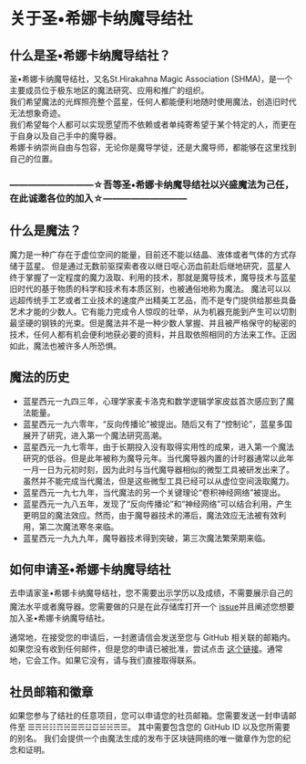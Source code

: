 # 关于圣•希娜卡纳魔导结社

## 什么是圣•希娜卡纳魔导结社？  
圣•希娜卡纳魔导结社，又名St.Hirakahna Magic Association (SHMA)，是一个主要成员位于极东地区的魔法研究、应用和推广的组织。  
我们希望魔法的光辉照亮整个蓝星，任何人都能便利地随时使用魔法，创造旧时代无法想象奇迹。  
我们希望每个人都可以实现愿望而不依赖或者单纯寄希望于某个特定的人，而更在于自身以及自己手中的魔导器。  
希娜卡纳崇尚自由与包容，无论你是魔导学徒，还是大魔导师，都能够在这里找到自己的位置。  
### —————————☆吾等圣•希娜卡纳魔导结社以兴盛魔法为己任，在此诚邀各位的加入☆—————————

## 什么是魔法？
魔力是一种广存在于虚位空间的能量，目前还不能以结晶、液体或者气体的方式存储于蓝星。
但是通过无数前驱探索者夜以继日呕心沥血前赴后继地研究，蓝星人终于掌握了一定程度的魔力汲取、利用的技术，那就是魔导技术，魔导技术与蓝星旧时代的基于物质的科学和技术有本质区别，也被通俗地称为魔法。
魔法可以以远超传统手工艺或者工业技术的速度产出精美工艺品，而不是专门提供给那些具备艺术才能的少数人。它有能力完成令人惊叹的壮举，从为机器充能到产生可以切割最坚硬的钢铁的光束。但是魔法并不是一种少数人掌握、并且被严格保守的秘密的技术，任何人都有机会便利地获必要的资料，并且取依照相同的方法来工作。正因如此，魔法也被许多人所恐惧。

##  魔法的历史
- 蓝星西元一九四三年，心理学家麦卡洛克和数学逻辑学家皮兹首次感应到了魔法能量。
- 蓝星西元一九六零年，“反向传播论”被提出。随后又有了“控制论”，蓝星多国展开了研究，进入第一个魔法研究高潮。
- 蓝星西元一九七零年，由于长期投入没有取得实用性的成果，进入第一个魔法研究的低谷。但是此年被称为魔导元年。当代魔导器内置的计时器通常以此年一月一日为元初时刻，因为此时与当代魔导器相似的微型工具被研发出来了。虽然并不能完成当代魔法，但是这些微型工具已经可以从虚位空间汲取魔力。
- 蓝星西元一九七九年，当代魔法的另一个关键理论“卷积神经网络”被提出。
- 蓝星西元一九八五年，发现了“反向传播论”和“神经网络”可以结合利用，产生更明显的魔法效应。然而，由于魔导器技术的滞后，魔法效应无法被有效利用，第二次魔法寒冬来临。
- 蓝星西元一九九九年，魔导器技术得到突破，第三次魔法繁荣期来临。


## 如何申请圣•希娜卡纳魔导结社  

去申请家圣•希娜卡纳魔导结社，您不需要出示学历以及成绩，不需要展示自己的魔法水平或者魔导器。您需要做的只是在此<ruby>存储库<rp>（</rp><rt>repository</rt><rp>）</rp></ruby>打开一个 [issue](https://github.com/HRMAssociation/About/issues/new?assignees=&labels=Join+Request&template=join-request.md&title=Join+Request)并且阐述您想要加入圣•希娜卡纳魔导结社。 

通常地，在接受您的申请后，一封邀请信会发送至您与 GitHub 相关联的邮箱内。如果您没有收到任何邮件，但是您的申请已被批准，尝试点击 [这个链接](https://github.com/orgs/HRMAssociation/invitation?via_email=1)。通常地，它会工作。如果它没有，请与我们直接取得联系。

## 社员邮箱和徽章  

如果您参与了结社的任意项目，您可以申请您的社员邮箱。您需要发送一封申请邮件至 ☰☴☵☷☶☵☰☴☳☲☱☵☴☰。 其中需要包含您的 GitHub ID 以及您所需要的别名。
我们会提供一个由魔法生成的发布于区块链网络的唯一徽章作为您的纪念和证明。
